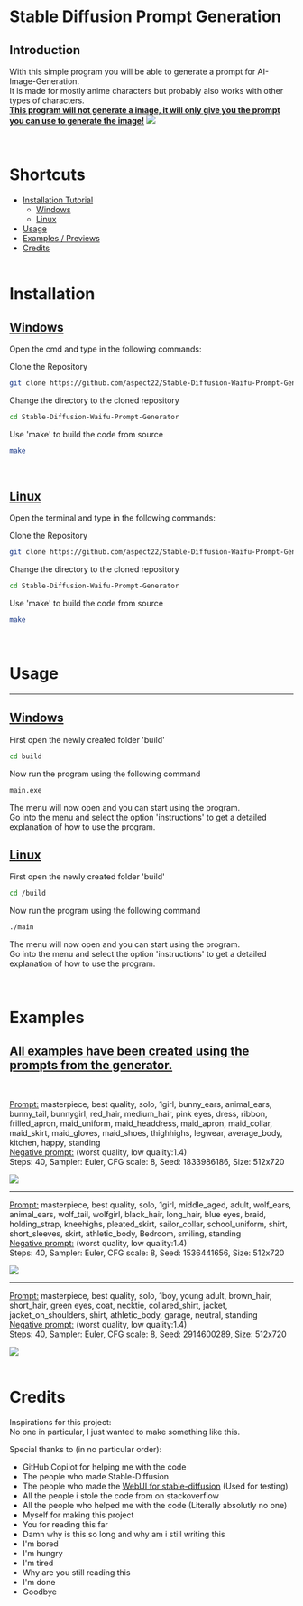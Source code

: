 # Stable Diffusion Prompt Generation

## **Introduction**

With this simple program you will be able to generate a prompt for AI-Image-Generation.  
It is made for mostly anime characters but probably also works with other types of characters.  
**<u>This program will not generate a image, it will only give you the prompt you can use to generate the image!</u>**
![](/Previews/program.png)

<br>

# **Shortcuts**

- [Installation Tutorial](#Installation)
  - [Windows](#Windows)
  - [Linux](#Linux)
- [Usage](#Usage)
- [Examples / Previews](#Examples)
- [Credits](#Credits)
  <br>
  <br>

# **Installation**

## <u>Windows</u>

Open the cmd and type in the following commands:

Clone the Repository

```bash
git clone https://github.com/aspect22/Stable-Diffusion-Waifu-Prompt-Generator
```

Change the directory to the cloned repository

```bash
cd Stable-Diffusion-Waifu-Prompt-Generator
```

Use 'make' to build the code from source

```bash
make
```

<br>

## <u>Linux</u>

Open the terminal and type in the following commands:

Clone the Repository

```bash
git clone https://github.com/aspect22/Stable-Diffusion-Waifu-Prompt-Generator
```

Change the directory to the cloned repository

```bash
cd Stable-Diffusion-Waifu-Prompt-Generator
```

Use 'make' to build the code from source

```bash
make
```

<br>

# **Usage**

---

## <u>Windows</u>

First open the newly created folder 'build'

```bash
cd build
```

Now run the program using the following command

```bash
main.exe
```

The menu will now open and you can start using the program.  
Go into the menu and select the option 'instructions' to get a detailed explanation of how to use the program.

## <u>Linux</u>

First open the newly created folder 'build'

```bash
cd /build
```

Now run the program using the following command

```bash
./main
```

The menu will now open and you can start using the program.  
Go into the menu and select the option 'instructions' to get a detailed explanation of how to use the program.

<br>

# **Examples**

## <u>All examples have been created using the prompts from the generator.</u>

<br>

<u>Prompt:</u> masterpiece, best quality, solo, 1girl, bunny_ears, animal_ears, bunny_tail, bunnygirl, red_hair, medium_hair, pink eyes, dress, ribbon, frilled_apron, maid_uniform, maid_headdress, maid_apron, maid_collar, maid_skirt, maid_gloves, maid_shoes, thighhighs, legwear, average_body, kitchen, happy, standing  
<u>Negative prompt:</u> (worst quality, low quality:1.4)  
Steps: 40, Sampler: Euler, CFG scale: 8, Seed: 1833986186, Size: 512x720

![](/Previews/example1.png)

---

<u>Prompt:</u> masterpiece, best quality, solo, 1girl, middle_aged, adult, wolf_ears, animal_ears, wolf_tail, wolfgirl, black_hair, long_hair, blue eyes, braid, holding_strap, kneehighs, pleated_skirt, sailor_collar, school_uniform, shirt, short_sleeves, skirt, athletic_body, Bedroom, smiling, standing  
<u>Negative prompt:</u> (worst quality, low quality:1.4)  
Steps: 40, Sampler: Euler, CFG scale: 8, Seed: 1536441656, Size: 512x720

![](/Previews/example2.png)

---

<u>Prompt:</u> masterpiece, best quality, solo, 1boy, young adult, brown_hair, short_hair, green eyes, coat, necktie, collared_shirt, jacket, jacket_on_shoulders, shirt, athletic_body, garage, neutral, standing  
<u>Negative prompt:</u> (worst quality, low quality:1.4)  
Steps: 40, Sampler: Euler, CFG scale: 8, Seed: 2914600289, Size: 512x720

![](/Previews/example3.png)
<br>
<br>

# **Credits**

Inspirations for this project:  
No one in particular, I just wanted to make something like this.

Special thanks to (in no particular order):

- GitHub Copilot for helping me with the code
- The people who made Stable-Diffusion
- The people who made the [WebUI for stable-diffusion](https://github.com/Sygil-Dev/sygil-webui) (Used for testing)
- All the people i stole the code from on stackoverflow
- All the people who helped me with the code (Literally absolutly no one)
- Myself for making this project
- You for reading this far
- Damn why is this so long and why am i still writing this
- I'm bored
- I'm hungry
- I'm tired
- Why are you still reading this
- I'm done
- Goodbye
